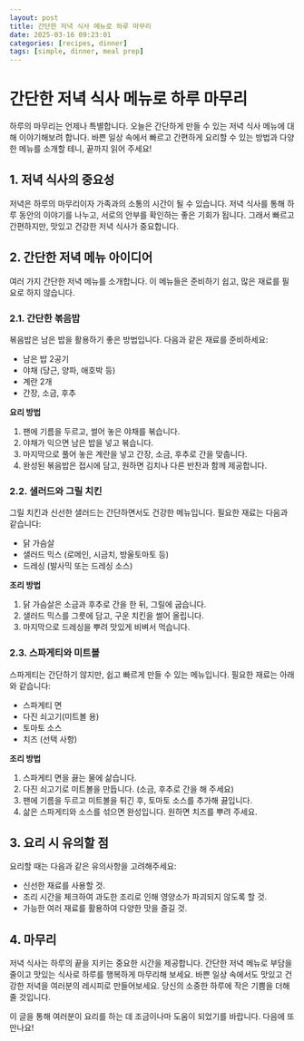 ```yaml
---
layout: post
title: 간단한 저녁 식사 메뉴로 하루 마무리
date: 2025-03-16 09:23:01
categories: [recipes, dinner]
tags: [simple, dinner, meal prep]
---
```


# 간단한 저녁 식사 메뉴로 하루 마무리

하루의 마무리는 언제나 특별합니다. 오늘은 간단하게 만들 수 있는 저녁 식사 메뉴에 대해 이야기해보려 합니다. 바쁜 일상 속에서 빠르고 간편하게 요리할 수 있는 방법과 다양한 메뉴를 소개할 테니, 끝까지 읽어 주세요!

## 1. 저녁 식사의 중요성

저녁은 하루의 마무리이자 가족과의 소통의 시간이 될 수 있습니다. 저녁 식사를 통해 하루 동안의 이야기를 나누고, 서로의 안부를 확인하는 좋은 기회가 됩니다. 그래서 빠르고 간편하지만, 맛있고 건강한 저녁 식사가 중요합니다.

## 2. 간단한 저녁 메뉴 아이디어

여러 가지 간단한 저녁 메뉴를 소개합니다. 이 메뉴들은 준비하기 쉽고, 많은 재료를 필요로 하지 않습니다. 

### 2.1. 간단한 볶음밥

볶음밥은 남은 밥을 활용하기 좋은 방법입니다. 다음과 같은 재료를 준비하세요:
- 남은 밥 2공기
- 야채 (당근, 양파, 애호박 등)
- 계란 2개
- 간장, 소금, 후추

**요리 방법**
1. 팬에 기름을 두르고, 썰어 놓은 야채를 볶습니다.
2. 야채가 익으면 남은 밥을 넣고 볶습니다.
3. 마지막으로 풀어 놓은 계란을 넣고 간장, 소금, 후추로 간을 맞춥니다.
4. 완성된 볶음밥은 접시에 담고, 원하면 김치나 다른 반찬과 함께 제공합니다.

### 2.2. 샐러드와 그릴 치킨

그릴 치킨과 신선한 샐러드는 간단하면서도 건강한 메뉴입니다. 필요한 재료는 다음과 같습니다:
- 닭 가슴살
- 샐러드 믹스 (로메인, 시금치, 방울토마토 등)
- 드레싱 (발사믹 또는 드레싱 소스)

**조리 방법**
1. 닭 가슴살은 소금과 후추로 간을 한 뒤, 그릴에 굽습니다.
2. 샐러드 믹스를 그릇에 담고, 구운 치킨을 썰어 올립니다.
3. 마지막으로 드레싱을 뿌려 맛있게 비벼서 먹습니다.

### 2.3. 스파게티와 미트볼

스파게티는 간단하기 않지만, 쉽고 빠르게 만들 수 있는 메뉴입니다. 필요한 재료는 아래와 같습니다:
- 스파게티 면
- 다진 쇠고기(미트볼 용)
- 토마토 소스
- 치즈 (선택 사항)

**조리 방법**
1. 스파게티 면을 끓는 물에 삶습니다.
2. 다진 쇠고기로 미트볼을 만듭니다. (소금, 후추로 간을 해 주세요)
3. 팬에 기름을 두르고 미트볼을 튀긴 후, 토마토 소스를 추가해 끓입니다.
4. 삶은 스파게티와 소스를 섞으면 완성입니다. 원하면 치즈를 뿌려 주세요.

## 3. 요리 시 유의할 점

요리할 때는 다음과 같은 유의사항을 고려해주세요:
- 신선한 재료를 사용할 것.
- 조리 시간을 체크하여 과도한 조리로 인해 영양소가 파괴되지 않도록 할 것.
- 가능한 여러 재료를 활용하여 다양한 맛을 즐길 것.

## 4. 마무리

저녁 식사는 하루의 끝을 지키는 중요한 시간을 제공합니다. 간단한 저녁 메뉴로 부담을 줄이고 맛있는 식사로 하루를 행복하게 마무리해 보세요. 바쁜 일상 속에서도 맛있고 건강한 저녁을 여러분의 레시피로 만들어보세요. 당신의 소중한 하루에 작은 기쁨을 더해 줄 것입니다.

이 글을 통해 여러분이 요리를 하는 데 조금이나마 도움이 되었기를 바랍니다. 다음에 또 만나요!